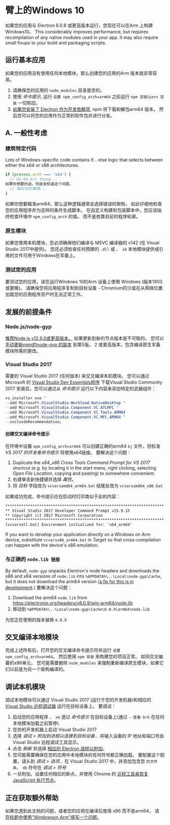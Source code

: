 # 臂上的Windows 10

如果您的应用与 Electron 6.0.8 或更高版本运行，您现在可以在Arm 上构建Windows10。 This considerably improves performance, but requires recompilation of any native modules used in your app. It may also require small fixups to your build and packaging scripts.

## 运行基本应用

如果您的应用没有使用任何本地模块，那么创建您的应用的Arm 版本就非常容易。

1. 请确保您的应用的 `node_modules` 目录是空的。
2. 使用 _命令提示_, 运行 `设置 npm_config_arch=arm64` 之前运行 `npm 安装`/`yarn 安装` 一切照旧。
3. [如果您安装了 Electron 作为开发依赖项](quick-start.md#prerequisites), npm 将下载和解包arm64 版本。 然后您可以将您的应用作为正常的软件包并进行分发。

## A. 一般性考虑

### 建筑特定代码

Lots of Windows-specific code contains if... else logic that selects between either the x64 or x86 architectures.

```js
if (process.arch === 'x64') {
  // Do 64-bit thing...
如果你想要的话，你就会知道这个问题。
  // 做32位的事情...
}
```

如果你想要瞄准arm64，那么这种逻辑通常会选择错误的架构， 如此仔细地检查您的应用程序并为这样的条件生成脚本。 在自定义构建和包装脚本中，您应该始终检查环境中 `npm_config_arch` 的值。 而不是依靠目前的程序轮廓。

### 原生模块

如果您使用本机模块，您必须确保他们编译与 MSVC 编译器的 v142 (在 Visual Studio 2017中提供)。 您还必须检查任何预建的 `.dll` 或 `。 ib` 本地模块提供或引用的文件可用于Windows在军备上。

### 测试您的应用

要测试您的应用，请在运行Windows 10的Arm 设备上使用 Windows (版本1903或更晚)。 请确保您将应用程序复制到目标设备 - Chromium的沙盒在从网络位置加载您的应用程序资产时无法正常工作。

## 发展的前提条件

### Node.js/node-gyp

[推荐Node.js v12.9.0或更高版本。](https://nodejs.org/en/) 如果更新到新的节点版本是不可取的。 您可以 [手动更新npm的node-gyp 的副本](https://github.com/nodejs/node-gyp/wiki/Updating-npm's-bundled-node-gyp) 到第5版。 2 或更高版本，包含编译原生军备模块所需的更改。

### Visual Studio 2017

需要的 Visual Studio 2017 (任何版本) 来交叉编译本机模块。 您可以通过 Microsoft 的 [Visual Studio Dev Essentials程序](https://visualstudio.microsoft.com/dev-essentials/) 下载Visual Studio Community 2017 安装后，您可以通过从 _命令提示_ 运行以下内容来添加特定的武器组件：

```powershell
vs_installer.exe ^
--add Microsoft.VisualStudio.Workload.NativeDesktop ^
--add Microsoft.VisualStudio.Component.VC.ATLMFC ^
--add Microsoft.VisualStudio.Component.VC.Tools.ARM64
--add Microsoft.VisualStudio.Component.VC.MFC.ARM64 ^
--inclusdeRecommendation。
```

#### 创建交叉编译命令提示

在环境中设置 `npm_config_arch=arm64` 可以创建正确的arm64 `bj` 文件，但标准 _VS 2017 的开发者命令提示_ 将使用x64链接。 要解决这个问题：

1. Duplicate the _x64_x86 Cross Tools Command Prompt for VS 2017_ shortcut (e.g. by locating it in the start menu, right clicking, selecting _Open File Location_, copying and pasting) to somewhere convenient.
2. 右键单击新快捷键并选择 _属性_。
3. 将 _目标_ 字段改为 `vcvarsamd64_arm64.bat` 结尾处改为 `vcvarsamd64_x86.bat`

如果成功完成，命令提示应在启动时打印类似于此的内容：

```bat
**********************************************************************
** Visual Studio 2017 Developer Command Prompt v15.9.15
** Copyright (c) 2017 Microsoft Corporation
**********************************************************************
[vcvarsall.bat] Environment initialized for: 'x64_arm64'
```

If you want to develop your application directly on a Windows on Arm device, substitute `vcvarsx86_arm64.bat` in _Target_ so that cross-compilation can happen with the device's x86 emulation.

### 与正确的 `node.lib 链接`

By default, `node-gyp` unpacks Electron's node headers and downloads the x86 and x64 versions of `node.lib` into `%APPDATA%\..\Local\node-gyp\Cache`, but it does not download the arm64 version ([a fix for this is in development](https://github.com/nodejs/node-gyp/pull/1875).) 要解决这个问题：

1. Download the arm64 `node.lib` from https://electronjs.org/headers/v6.0.9/win-arm64/node.lib
2. 移动到 `%APPDATA%\..\Local\node-gyp\Cache\6.0.9\arm64\node.lib`

为您正在使用的版本替换 `6.0.9`

## 交叉编译本地模块

完成上述所有后，打开您的交叉编译命令提示符并运行 `设置 npm_config_arch=arm64`。 然后使用 `npm 安装` 来构建您的项目正常。 如同交叉编纂的x86单元， 您可能需要删除 `node_modules` 来强制重新编译原生模块，如果它们以前是为另一个架构编译的。

## 调试本机模块

调试本地模块可以通过 Visual Studio 2017 (运行于您的开发机器)和相应的 [Visual Studio 远程调试器](https://docs.microsoft.com/en-us/visualstudio/debugger/remote-debugging-cpp?view=vs-2019) 运行在目标设备上。 要调试：

1. 启动您的应用程序 `。 xe` 透过 _命令提示_ 在目标设备上(通过 `--查看-brk` 在任何本地模块加载之前暂停).
2. 在你的开发机器上启动 Visual Studio 2017
3. 选择 _调试 > 附加到进程以连接到目标设备..._ 并输入设备的 IP 地址和端口号由 Visual Studio 远程调试工具显示。
4. 点击 _刷新_ 并选择 [相应的 Electron 进程以附加](../development/debug-instructions-windows.md)。
5. 您可能需要确保在您的应用中本地模块的任何符号都正确加载。 要配置这个配置，请头到 _调试 > 选项..._ 在 Visual Studio 2017 中，并添加包含您 `的文件夹。 db` 符号在 _调试 > 符号_
6. 一旦附加，设置任何相应的断点，并使用 Chrome 的 [远程工具来恢复 JavaScript 执行节点](debugging-main-process.md)。

## 正在获取额外帮助

如果您遇到此文档的问题，或者您的应用在编译后使用 x86 而不是arm64， 请 [在标题中使用"Windowson Arm"填写一个问题](../development/issues.md)。
